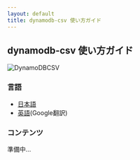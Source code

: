 ```yaml
---
layout: default
title: dynamodb-csv 使い方ガイド
---
```

## dynamodb-csv 使い方ガイド

![DynamoDBCSV](https://user-images.githubusercontent.com/56535085/159007555-e72d1c26-eb44-46ca-bc38-c752164995bf.png)


### 言語

* [日本語](https://danishi.github.io/dynamodb-csv/ja/)
* [英語](https://danishi.github.io/dynamodb-csv/en/)(Google翻訳)

### コンテンツ

準備中...
